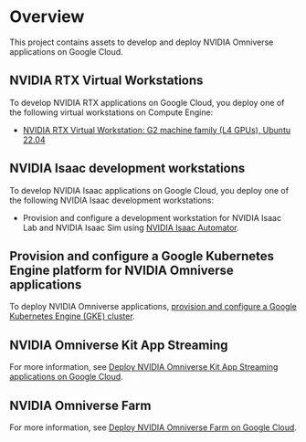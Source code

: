 # Overview

This project contains assets to develop and deploy NVIDIA Omniverse applications
on Google Cloud.

## NVIDIA RTX Virtual Workstations

To develop NVIDIA RTX applications on Google Cloud, you deploy one of the
following virtual workstations on Compute Engine:

-   [NVIDIA RTX Virtual Workstation: G2 machine family (L4 GPUs), Ubuntu 22.04](./g2-development-workstation/ubuntu-22.04/README.md)

## NVIDIA Isaac development workstations

To develop NVIDIA Isaac applications on Google Cloud, you deploy one of the
following NVIDIA Isaac development workstations:

-   Provision and configure a development workstation for NVIDIA Isaac Lab and
    NVIDIA Isaac Sim using
    [NVIDIA Isaac Automator](https://isaac-sim.github.io/IsaacLab/main/source/setup/installation/cloud_installation.html).

## Provision and configure a Google Kubernetes Engine platform for NVIDIA Omniverse applications

To deploy NVIDIA Omniverse applications,
[provision and configure a Google Kubernetes Engine (GKE) cluster](./gke-base-platform/README.md).

## NVIDIA Omniverse Kit App Streaming

For more information, see
[Deploy NVIDIA Omniverse Kit App Streaming applications on Google Cloud](./kit-app-streaming/README.md).

## NVIDIA Omniverse Farm

For more information, see
[Deploy NVIDIA Omniverse Farm on Google Cloud](./omniverse-farm/README.md).
